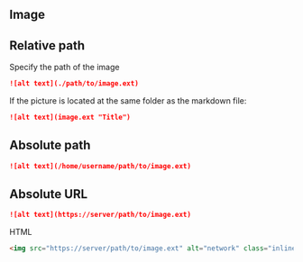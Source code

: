 ## Image

## Relative path

Specify the path of the image

```md
![alt text](./path/to/image.ext)
```

If the picture is located at the same folder as the markdown file:

```md
![alt text](image.ext "Title")
```

## Absolute path

```md
![alt text](/home/username/path/to/image.ext)
```

## Absolute URL

```md
![alt text](https://server/path/to/image.ext)
```

HTML

```html
<img src="https://server/path/to/image.ext" alt="network" class="inline" />
```

